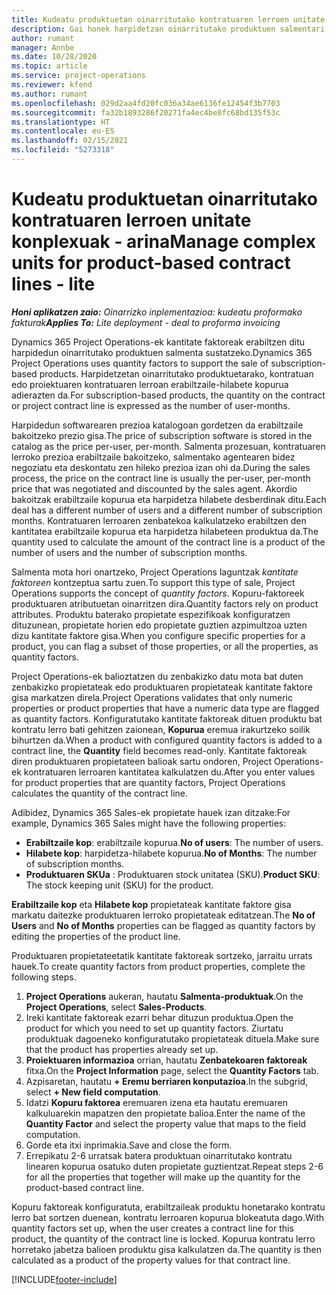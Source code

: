 ```yaml
---
title: Kudeatu produktuetan oinarritutako kontratuaren lerroen unitate konplexuak - arina
description: Gai honek harpidetzan oinarritutako produktuen salmentari laguntzeko informazioa eskaintzen du.
author: rumant
manager: Annbe
ms.date: 10/28/2020
ms.topic: article
ms.service: project-operations
ms.reviewer: kfend
ms.author: rumant
ms.openlocfilehash: 029d2aa4fd20fc036a34ae6136fe12454f3b7703
ms.sourcegitcommit: fa32b1893286f20271fa4ec4be8fc68bd135f53c
ms.translationtype: HT
ms.contentlocale: eu-ES
ms.lasthandoff: 02/15/2021
ms.locfileid: "5273318"
---
```

# <a name="manage-complex-units-for-product-based-contract-lines---lite"></a><span data-ttu-id="655fe-103">Kudeatu produktuetan oinarritutako kontratuaren lerroen unitate konplexuak - arina</span><span class="sxs-lookup"><span data-stu-id="655fe-103">Manage complex units for product-based contract lines - lite</span></span>

<span data-ttu-id="655fe-104">_**Honi aplikatzen zaio:** Oinarrizko inplementazioa: kudeatu proformako fakturak_</span><span class="sxs-lookup"><span data-stu-id="655fe-104">_**Applies To:** Lite deployment - deal to proforma invoicing_</span></span>

<span data-ttu-id="655fe-105">Dynamics 365 Project Operations-ek kantitate faktoreak erabiltzen ditu harpidedun oinarritutako produktuen salmenta sustatzeko.</span><span class="sxs-lookup"><span data-stu-id="655fe-105">Dynamics 365 Project Operations uses quantity factors to support the sale of subscription-based products.</span></span> <span data-ttu-id="655fe-106">Harpidetzetan oinarritutako produktuetarako, kontratuan edo proiektuaren kontratuaren lerroan erabiltzaile-hilabete kopurua adierazten da.</span><span class="sxs-lookup"><span data-stu-id="655fe-106">For subscription-based products, the quantity on the contract or project contract line is expressed as the number of user-months.</span></span>

<span data-ttu-id="655fe-107">Harpidedun softwarearen prezioa katalogoan gordetzen da erabiltzaile bakoitzeko prezio gisa.</span><span class="sxs-lookup"><span data-stu-id="655fe-107">The price of subscription software is stored in the catalog as the price per-user, per-month.</span></span> <span data-ttu-id="655fe-108">Salmenta prozesuan, kontratuaren lerroko prezioa erabiltzaile bakoitzeko, salmentako agentearen bidez negoziatu eta deskontatu zen hileko prezioa izan ohi da.</span><span class="sxs-lookup"><span data-stu-id="655fe-108">During the sales process, the price on the contract line is usually the per-user, per-month price that was negotiated and discounted by the sales agent.</span></span> <span data-ttu-id="655fe-109">Akordio bakoitzak erabiltzaile kopurua eta harpidetza hilabete desberdinak ditu.</span><span class="sxs-lookup"><span data-stu-id="655fe-109">Each deal has a different number of users and a different number of subscription months.</span></span> <span data-ttu-id="655fe-110">Kontratuaren lerroaren zenbatekoa kalkulatzeko erabiltzen den kantitatea erabiltzaile kopurua eta harpidetza hilabeteen produktua da.</span><span class="sxs-lookup"><span data-stu-id="655fe-110">The quantity used to calculate the amount of the contract line is a product of the number of users and the number of subscription months.</span></span>

<span data-ttu-id="655fe-111">Salmenta mota hori onartzeko, Project Operations laguntzak *kantitate faktoreen* kontzeptua sartu zuen.</span><span class="sxs-lookup"><span data-stu-id="655fe-111">To support this type of sale, Project Operations supports the concept of *quantity factors*.</span></span> <span data-ttu-id="655fe-112">Kopuru-faktoreek produktuaren atributuetan oinarritzen dira.</span><span class="sxs-lookup"><span data-stu-id="655fe-112">Quantity factors rely on product attributes.</span></span> <span data-ttu-id="655fe-113">Produktu baterako propietate espezifikoak konfiguratzen dituzunean, propietate horien edo propietate guztien azpimultzoa uzten dizu kantitate faktore gisa.</span><span class="sxs-lookup"><span data-stu-id="655fe-113">When you configure specific properties for a product, you can flag a subset of those properties, or all the properties, as quantity factors.</span></span>

<span data-ttu-id="655fe-114">Project Operations-ek balioztatzen du zenbakizko datu mota bat duten zenbakizko propietateak edo produktuaren propietateak kantitate faktore gisa markatzen direla.</span><span class="sxs-lookup"><span data-stu-id="655fe-114">Project Operations validates that only numeric properties or product properties that have a numeric data type are flagged as quantity factors.</span></span> <span data-ttu-id="655fe-115">Konfiguratutako kantitate faktoreak dituen produktu bat kontratu lerro bati gehitzen zaionean, **Kopurua** eremua irakurtzeko soilik bihurtzen da.</span><span class="sxs-lookup"><span data-stu-id="655fe-115">When a product with configured quantity factors is added to a contract line, the **Quantity** field  becomes read-only.</span></span> <span data-ttu-id="655fe-116">Kantitate faktoreak diren produktuaren propietateen balioak sartu ondoren, Project Operations-ek kontratuaren lerroaren kantitatea kalkulatzen du.</span><span class="sxs-lookup"><span data-stu-id="655fe-116">After you enter values for product properties that are quantity factors, Project Operations calculates the quantity of the contract line.</span></span>

<span data-ttu-id="655fe-117">Adibidez, Dynamics 365 Sales-ek propietate hauek izan ditzake:</span><span class="sxs-lookup"><span data-stu-id="655fe-117">For example, Dynamics 365 Sales might have the following properties:</span></span>

- <span data-ttu-id="655fe-118">**Erabiltzaile kop**: erabiltzaile kopurua.</span><span class="sxs-lookup"><span data-stu-id="655fe-118">**No of users**: The number of users.</span></span>
- <span data-ttu-id="655fe-119">**Hilabete kop**: harpidetza-hilabete kopurua.</span><span class="sxs-lookup"><span data-stu-id="655fe-119">**No of Months**: The number of subscription months.</span></span>
- <span data-ttu-id="655fe-120">**Produktuaren SKUa** : Produktuaren stock unitatea (SKU).</span><span class="sxs-lookup"><span data-stu-id="655fe-120">**Product SKU**: The stock keeping unit (SKU) for the product.</span></span>

<span data-ttu-id="655fe-121">**Erabiltzaile kop** eta **Hilabete kop** propietateak kantitate faktore gisa markatu daitezke produktuaren lerroko propietateak editatzean.</span><span class="sxs-lookup"><span data-stu-id="655fe-121">The **No of Users** and **No of Months** properties can be flagged as quantity factors by editing the properties of the product line.</span></span>

<span data-ttu-id="655fe-122">Produktuaren propietateetatik kantitate faktoreak sortzeko, jarraitu urrats hauek.</span><span class="sxs-lookup"><span data-stu-id="655fe-122">To create quantity factors from product properties, complete the following steps.</span></span>

1. <span data-ttu-id="655fe-123">**Project Operations** aukeran, hautatu **Salmenta-produktuak**.</span><span class="sxs-lookup"><span data-stu-id="655fe-123">On the **Project Operations**, select **Sales-Products**.</span></span>
2. <span data-ttu-id="655fe-124">Ireki kantitate faktoreak ezarri behar dituzun produktua.</span><span class="sxs-lookup"><span data-stu-id="655fe-124">Open the product for which you need to set up quantity factors.</span></span> <span data-ttu-id="655fe-125">Ziurtatu produktuak dagoeneko konfiguratutako propietateak dituela.</span><span class="sxs-lookup"><span data-stu-id="655fe-125">Make sure that the product has properties already set up.</span></span>
3. <span data-ttu-id="655fe-126">**Proiektuaren informazioa** orrian, hautatu **Zenbatekoaren faktoreak** fitxa.</span><span class="sxs-lookup"><span data-stu-id="655fe-126">On the **Project Information** page, select the **Quantity Factors** tab.</span></span>
4. <span data-ttu-id="655fe-127">Azpisaretan, hautatu **+ Eremu berriaren konputazioa**.</span><span class="sxs-lookup"><span data-stu-id="655fe-127">In the subgrid, select **+ New field computation**.</span></span>
5. <span data-ttu-id="655fe-128">Idatzi **Kopuru faktorea** eremuaren izena eta hautatu eremuaren kalkuluarekin mapatzen den propietate balioa.</span><span class="sxs-lookup"><span data-stu-id="655fe-128">Enter the name of the **Quantity Factor** and select the property value that maps to the field computation.</span></span>
6. <span data-ttu-id="655fe-129">Gorde eta itxi inprimakia.</span><span class="sxs-lookup"><span data-stu-id="655fe-129">Save and close the form.</span></span>
7. <span data-ttu-id="655fe-130">Errepikatu 2-6 urratsak batera produktuan oinarritutako kontratu linearen kopurua osatuko duten propietate guztientzat.</span><span class="sxs-lookup"><span data-stu-id="655fe-130">Repeat steps 2-6 for all the properties that together will make up the quantity for the product-based contract line.</span></span>

<span data-ttu-id="655fe-131">Kopuru faktoreak konfiguratuta, erabiltzaileak produktu honetarako kontratu lerro bat sortzen duenean, kontratu lerroaren kopurua blokeatuta dago.</span><span class="sxs-lookup"><span data-stu-id="655fe-131">With quantity factors set up, when the user creates a contract line for this product, the quantity of the contract line is locked.</span></span> <span data-ttu-id="655fe-132">Kopurua kontratu lerro horretako jabetza balioen produktu gisa kalkulatzen da.</span><span class="sxs-lookup"><span data-stu-id="655fe-132">The quantity is then calculated as a product of the property values for that contract line.</span></span>


[!INCLUDE[footer-include](../../includes/footer-banner.md)]